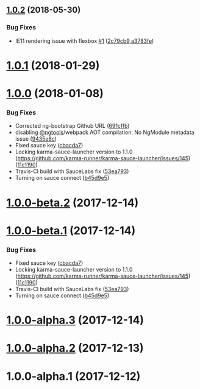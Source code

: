 <a name="1.0.2"></a>
## [1.0.2](https://github.com/ngx-toggle/ngx-toggle/compare/1.0.0...1.0.2) (2018-05-30)


### Bug Fixes

* IE11 rendering issue with flexbox [#1](https://github.com/ngx-toggle/ngx-toggle/issues/1) ([2c79cb9](https://github.com/ngx-toggle/ngx-toggle/commit/2c79cb9),[a3783fe](https://github.com/ngx-toggle/ngx-toggle/commit/a3783fe))



<a name="1.0.1"></a>
# [1.0.1](https://github.com/ngx-toggle/ngx-toggle/compare/1.0.0...1.0.1) (2018-01-29)





<a name="1.0.0"></a>
# [1.0.0](https://github.com/ngx-toggle/ngx-toggle/compare/1.0.0-beta.2...1.0.0) (2018-01-08)


### Bug Fixes

* Corrected ng-bootstrap Github URL ([691cffb](https://github.com/ngx-toggle/ngx-toggle/commit/691cffb))
* disabling [@ngtools](https://github.com/ngtools)/webpack AOT compilation: No NgModule metadata issue ([9435e8c](https://github.com/ngx-toggle/ngx-toggle/commit/9435e8c))
* Fixed sauce key ([cbacda7](https://github.com/ngx-toggle/ngx-toggle/commit/cbacda7))
* Locking karma-sauce-launcher version to 1.1.0 (https://github.com/karma-runner/karma-sauce-launcher/issues/145) ([11c1190](https://github.com/ngx-toggle/ngx-toggle/commit/11c1190))
* Travis-CI build with SauceLabs fix ([53ea793](https://github.com/ngx-toggle/ngx-toggle/commit/53ea793))
* Turning on sauce connect ([b45d9e5](https://github.com/ngx-toggle/ngx-toggle/commit/b45d9e5))



<a name="1.0.0-beta.2"></a>
# [1.0.0-beta.2](https://github.com/ngx-toggle/ngx-toggle/compare/1.0.0-beta.1...1.0.0-beta.2) (2017-12-14)



<a name="1.0.0-beta.1"></a>
# [1.0.0-beta.1](https://github.com/ngx-toggle/ngx-toggle/compare/1.0.0-alpha.3...1.0.0-beta.1) (2017-12-14)


### Bug Fixes

* Fixed sauce key ([cbacda7](https://github.com/ngx-toggle/ngx-toggle/commit/cbacda7))
* Locking karma-sauce-launcher version to 1.1.0 (https://github.com/karma-runner/karma-sauce-launcher/issues/145) ([11c1190](https://github.com/ngx-toggle/ngx-toggle/commit/11c1190))
* Travis-CI build with SauceLabs fix ([53ea793](https://github.com/ngx-toggle/ngx-toggle/commit/53ea793))
* Turning on sauce connect ([b45d9e5](https://github.com/ngx-toggle/ngx-toggle/commit/b45d9e5))


<a name="1.0.0-alpha.3"></a>
# [1.0.0-alpha.3](https://github.com/ngx-toggle/ngx-toggle/compare/1.0.0-alpha.2...1.0.0-alpha.3) (2017-12-14)



<a name="1.0.0-alpha.2"></a>
# [1.0.0-alpha.2](https://github.com/ngx-toggle/ngx-toggle/compare/1.0.0-alpha.1...1.0.0-alpha.2) (2017-12-13)



<a name="1.0.0-alpha.1"></a>
# 1.0.0-alpha.1 (2017-12-12)



